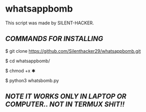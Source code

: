 # whatsappbomb

This script was made by SILENT-HACKER.

## *COMMANDS FOR INSTALLING*

$ git clone https://github.com/Silenthacker29/whatsappbomb.git

$ cd whatsappbomb/

$ chmod +x ✱

$ python3 whatsbomb.py

## *NOTE IT WORKS ONLY IN LAPTOP OR COMPUTER.. NOT IN TERMUX SHIT!!*

